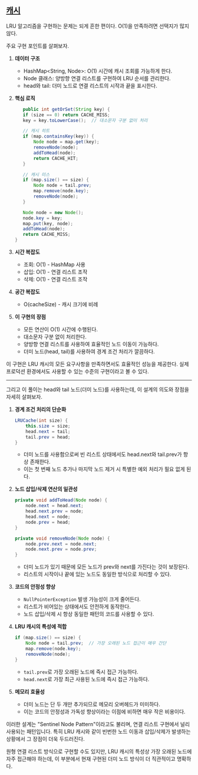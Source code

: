 ## [캐시](https://programmers.co.kr/learn/courses/30/lessons/17680)

LRU 알고리즘을 구현하는 문제는 되게 흔한 편이다. O(1)을 만족하려면 선택지가 많지 않다. 

주요 구현 포인트를 살펴보자. 

1. **데이터 구조**
   - HashMap<String, Node>: O(1) 시간에 캐시 조회를 가능하게 한다.
   - Node 클래스: 양방향 연결 리스트를 구현하여 LRU 순서를 관리한다.
   - head와 tail: 더미 노드로 연결 리스트의 시작과 끝을 표시한다.

2. **핵심 로직**

    ```java
       public int getOrSet(String key) {
       if (size == 0) return CACHE_MISS;
       key = key.toLowerCase();  // 대소문자 구분 없이 처리

       // 캐시 히트
       if (map.containsKey(key)) {
           Node node = map.get(key);
           removeNode(node);
           addToHead(node);
           return CACHE_HIT;
       }

       // 캐시 미스
       if (map.size() == size) {
           Node node = tail.prev;
           map.remove(node.key);
           removeNode(node);
       }

       Node node = new Node();
       node.key = key;
       map.put(key, node);
       addToHead(node);
       return CACHE_MISS;
    }
    ```
3. **시간 복잡도**
   - 조회: O(1) - HashMap 사용
   - 삽입: O(1) - 연결 리스트 조작
   - 삭제: O(1) - 연결 리스트 조작
4. **공간 복잡도**
   - O(cacheSize) - 캐시 크기에 비례
5. **이 구현의 장점**
   - 모든 연산이 O(1) 시간에 수행된다.
   - 대소문자 구분 없이 처리한다.
   - 양방향 연결 리스트를 사용하여 효율적인 노드 이동이 가능하다.
   - 더미 노드(head, tail)를 사용하여 경계 조건 처리가 깔끔하다.

이 구현은 LRU 캐시의 모든 요구사항을 만족하면서도 효율적인 성능을 제공한다. 실제 프로덕션 환경에서도 사용할 수 있는 수준의 구현이라고 볼 수 있다.

--- 

그리고 이 풀이는 head와 tail 노드(더미 노드)를 사용하는데, 이 설계의 의도와 장점을 자세히 살펴보자.

1. **경계 조건 처리의 단순화**
    
    ```java
    LRUCache(int size) {
        this.size = size;
        head.next = tail;
        tail.prev = head;
    }
    ```

    - 더미 노드를 사용함으로써 빈 리스트 상태에서도 head.next와 tail.prev가 항상 존재한다.
    - 이는 첫 번째 노드 추가나 마지막 노드 제거 시 특별한 예외 처리가 필요 없게 된다.
2. **노드 삽입/삭제 연산의 일관성**
    
    ```java
    private void addToHead(Node node) {
        node.next = head.next;
        head.next.prev = node;
        head.next = node;
        node.prev = head;
    }

    private void removeNode(Node node) {
        node.prev.next = node.next;
        node.next.prev = node.prev;
    }
    ```

    - 더미 노드가 있기 때문에 모든 노드가 prev와 next를 가진다는 것이 보장된다.
    - 리스트의 시작이나 끝에 있는 노드도 동일한 방식으로 처리할 수 있다.
3. **코드의 안정성 향상**
    - `NullPointerException` 발생 가능성이 크게 줄어든다.
    - 리스트가 비어있는 상태에서도 안전하게 동작한다.
    - 노드 삽입/삭제 시 항상 동일한 패턴의 코드를 사용할 수 있다.
4. **LRU 캐시의 특성에 적합**

    ```java
    if (map.size() == size) {
        Node node = tail.prev;  // 가장 오래된 노드 접근이 매우 간단
        map.remove(node.key);
        removeNode(node);
    }
    ```

    - `tail.prev`로 가장 오래된 노드에 즉시 접근 가능하다.
    - `head.next`로 가장 최근 사용된 노드에 즉시 접근 가능하다.
5. **메모리 효율성**

    - 더미 노드는 단 두 개만 추가되므로 메모리 오버헤드가 미미하다.
    - 이는 코드의 안정성과 가독성 향상이라는 이점에 비하면 매우 작은 비용이다.

이러한 설계는 "Sentinel Node Pattern"이라고도 불리며, 연결 리스트 구현에서 널리 사용되는 패턴입니다. 특히 LRU 캐시와 같이 빈번한 노드 이동과 삽입/삭제가 발생하는 상황에서 그 장점이 더욱 두드러진다.

원형 연결 리스트 방식으로 구현할 수도 있지만, LRU 캐시의 특성상 가장 오래된 노드에 자주 접근해야 하는데, 이 부분에서 현재 구현된 더미 노드 방식이 더 직관적이고 명확하다.